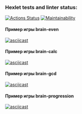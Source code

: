 ### Hexlet tests and linter status:
[![Actions Status](https://github.com/tanvartdinov/fullstack-javascript-project-44/workflows/hexlet-check/badge.svg)](https://github.com/tanvartdinov/fullstack-javascript-project-44/actions)
[![Maintainability](https://api.codeclimate.com/v1/badges/d8a7ca85abc1e24912a8/maintainability)](https://codeclimate.com/github/tanvartdinov/fullstack-javascript-project-44/maintainability)

#### Пример игры brain-even
[![asciicast](https://asciinema.org/a/jz6Meq9zwDuw9OfJLMJ4W7K1T.svg)](https://asciinema.org/a/jz6Meq9zwDuw9OfJLMJ4W7K1T)

#### Пример игры brain-calc
[![asciicast](https://asciinema.org/a/ABgNkYIq4XITKUlIfpVyvXgIU.svg)](https://asciinema.org/a/ABgNkYIq4XITKUlIfpVyvXgIU)

#### Пример игры brain-gcd
[![asciicast](https://asciinema.org/a/MngpyQqOUytIw1kKNfxldWx6N.svg)](https://asciinema.org/a/MngpyQqOUytIw1kKNfxldWx6N)

#### Пример игры brain-progression
[![asciicast](https://asciinema.org/a/1J5EnZrm5bpTfmcu4oL1hg96c.svg)](https://asciinema.org/a/1J5EnZrm5bpTfmcu4oL1hg96c)